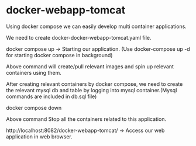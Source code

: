 # docker-webapp-tomcat
Using docker compose we can easily develop multi container applications.

We need to create docker-docker-webapp-tomcat.yaml file.

docker compose up -> Starting our application. (Use docker-compose up -d for starting docker compose in background)

Above command will create/pull relevant images and spin up  relevant containers using them.

After creating relevant containers by docker compose,  we need to create the relevant mysql db and table by logging
into mysql container.(Mysql commands are included in db.sql file)

docker compose down

Above command Stop all the containers related to this application.

http://localhost:8082/docker-webapp-tomcat/ -> Access our web application in web browser.